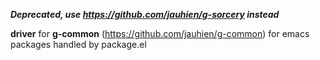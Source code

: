 ***Deprecated, use https://github.com/jauhien/g-sorcery instead***

**driver** for **g-common** (https://github.com/jauhien/g-common) for emacs packages handled by package.el

